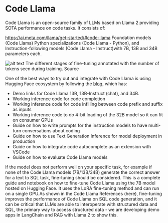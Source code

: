 # Code Llama
Code Llama is an open-source family of LLMs based on Llama 2 providing SOTA performance on code tasks. It consists of:

https://ai.meta.com/llama/get-started/#code-llama
Foundation models (Code Llama)
Python specializations (Code Llama - Python), and
Instruction-following models (Code Llama - Instruct)with 7B, 13B and 34B parameters each.

![alt text](https://scontent-lhr6-1.xx.fbcdn.net/v/t39.8562-6/394231456_1410045372879284_6990178093086367329_n.png?_nc_cat=111&ccb=1-7&_nc_sid=f537c7&_nc_ohc=0L7yNmoz5G0AX_QgGkp&_nc_ht=scontent-lhr6-1.xx&oh=00_AfDVJIUkdDylMB9G6_TqE2cXbQXCCyiLqdJ8DXvF8-yWrw&oe=6564AF6C "Code Llama")
The different stages of fine-tuning annotated with the number of tokens seen during training. Source

One of the best ways to try out and integrate with Code Llama is using Hugging Face ecosystem by following the [blog](https://huggingface.co/blog/codellama), which has:

- Demo links for Code Llama 13B, 13B-Instruct (chat), and 34B.
- Working inference code for code completion
- Working inference code for code infilling between code prefix and suffix as inputs
- Working inference code to do 4-bit loading of the 32B model so it can fit on consumer GPUs
- Guide on how to write prompts for the instruction models to have multi-turn conversations about coding
- Guide on how to use Text Generation Inference for model deployment in production
- Guide on how to integrate code autocomplete as an extension with VSCode
- Guide on how to evaluate Code Llama models

If the model does not perform well on your specific task, for example if none of the Code Llama models (7B/13B/34B) generate the correct answer for a text to SQL task, fine-tuning should be considered. This is a complete guide and notebook on how to fine-tune Code Llama using the 7B model hosted on Hugging Face. It uses the LoRA fine-tuning method and can run on a single GPU.As shown in the Code Llama References (here), fine-tuning improves the performance of Code Llama on SQL code generation, and it can be critical that LLMs are able to interoperate with structured data and SQL, the primary way to access structured data - we are developing demo apps in LangChain and RAG with Llama 2 to show this.
